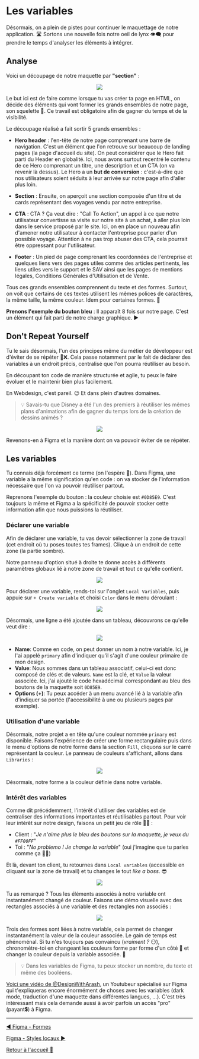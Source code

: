 # Les variables

Désormais, on a plein de pistes pour continuer le maquettage de notre application. 🛣️ Sortons une nouvelle fois notre oeil de lynx 👁️‍🗨️ pour prendre le temps d'analyser les éléments à intégrer.

## Analyse

Voici un découpage de notre maquette par **"section"** :

<p align="center">
    <img src="../assets/07-figma-variables/Homepage-analyse.png"/>
</p>

Le but ici est de faire comme lorsque tu vas créer ta page en HTML, on décide des éléments qui vont former les grands ensembles de notre page, son squelette 🩻. Ce travail est obligatoire afin de gagner du temps et de la visibilité.

Le découpage réalisé a fait sortir 5 grands ensembles :

- **Hero header** : l'en-tête de notre page comprenant une barre de navigation. C'est un élément que l'on retrouve sur beaucoup de landing pages (la page d'accueil du site). On peut considérer que le Hero fait parti du Header en globalité. Ici, nous avons surtout recentré le contenu de ce Hero comprenant un titre, une description et un CTA (on va revenir là dessus). Le Hero a un **but de conversion** : c'est-à-dire que nos utilisateurs soient séduits à leur arrivée sur notre page afin d'aller plus loin.

- **Section** : Ensuite, on aperçoit une section composée d'un titre et de cards représentant des voyages vendu par notre entreprise.

- **CTA** : CTA ? Ça veut dire : "Call To Action", un appel à ce que notre utilisateur convertisse sa visite sur notre site à un achat, à aller plus loin dans le service proposé par le site. Ici, on en place un nouveau afin d'amener notre utilisateur à contacter l'entreprise pour parler d'un possible voyage. Attention à ne pas trop abuser des CTA, cela pourrait être oppressant pour l'utilisateur.

- **Footer** : Un pied de page comprenant les coordonnées de l'entreprise et quelques liens vers des pages utiles comme des articles pertinents, les liens utiles vers le support et le SAV ainsi que les pages de mentions légales, Conditions Générales d'Utilisation et de Vente.

Tous ces grands ensembles comprennent du texte et des formes. Surtout, on voit que certains de ces textes utilisent les mêmes polices de caractères, la même taille, la même couleur. Idem pour certaines formes. 👀

**Prenons l'exemple du bouton bleu** : Il apparaît 8 fois sur notre page. C'est un élément qui fait parti de notre charge graphique. ▶️

## Don't Repeat Yourself

Tu le sais désormais, l'un des principes même du métier de développeur est d'éviter de se répéter 🔄️❌. Cela passe notamment par le fait de déclarer des variables à un endroit précis, centralisé que l'on pourra réutiliser au besoin.

En découpant ton code de manière structurée et agile, tu peux le faire évoluer et le maintenir bien plus facilement.

En Webdesign, c'est pareil. 😉 Et dans plein d'autres domaines.

> 💡 Savais-tu que Disney a été l'un des premiers à réutiliser les mêmes plans d'animations afin de gagner du temps lors de la création de dessins animés ?

<p align="center">
    <img src="https://media.giphy.com/media/v1.Y2lkPTc5MGI3NjExZWJnM2wyb3VrcW5iMnJuOXE5enk2aTQwNTM4N3kzdHJlYTA5OHB2NSZlcD12MV9pbnRlcm5hbF9naWZfYnlfaWQmY3Q9Zw/l2JhL0Gpfbvs4Y07K/giphy-downsized.gif"/>
</p>

Revenons-en à Figma et la manière dont on va pouvoir éviter de se répéter.

## Les variables

Tu connais déjà forcément ce terme (on l'espère 🙏). Dans Figma, une variable a la même signification qu'en code : on va stocker de l'information nécessaire que l'on va pouvoir réutiliser partout.

Reprenons l'exemple du bouton : la couleur choisie est `#0D85E9`. C'est toujours la même et Figma a la spécificité de pouvoir stocker cette information afin que nous puissions la réutiliser.

### Déclarer une variable

Afin de déclarer une variable, tu vas devoir sélectionner la zone de travail (cet endroit où tu poses toutes tes frames). Clique à un endroit de cette zone (la partie sombre).

Notre panneau d'option situé à droite te donne accès à différents paramètres globaux lié à notre zone de travail et tout ce qu'elle contient.

<p align="center">
    <img src="../assets/07-figma-variables/workflow-options.png"/>
</p>

Pour déclarer une variable, rends-toi sur l'onglet `Local Variables`, puis appuie sur `+ Create variable` et choisi `Color` dans le menu déroulant :

<p align="center">
    <img src="../assets/07-figma-variables/create-color-variable.png"/>
</p>

Désormais, une ligne a été ajoutée dans un tableau, découvrons ce qu'elle veut dire :

<p align="center">
    <img src="../assets/07-figma-variables/variables-table.png"/>
</p>

- **Name**: Comme en code, on peut donner un nom à notre variable. Ici, je l'ai appelé `primary` afin d'indiquer qu'il s'agit d'une couleur primaire de mon design.
- **Value**: Nous sommes dans un tableau associatif, celui-ci est donc composé de clés et de valeurs. `Name` est la clé, et `Value` la valeur associée. Ici, j'ai ajouté le code hexadécimal correspondant au bleu des boutons de la maquette soit `0D85E9`.
- **Options (+)**: Tu peux accéder à un menu avancé lié à la variable afin d'indiquer sa portée (l'accessibilité à une ou plusieurs pages par exemple).

### Utilisation d'une variable

Désormais, notre projet a en tête qu'une couleur nommée `primary` est disponible. Faisons l'expérience de créer une forme rectangulaire puis dans le menu d'options de notre forme dans la section `Fill`, cliquons sur le carré représentant la couleur. Le panneau de couleurs s'affichant, allons dans `Libraries` :

<p align="center">
    <img src="../assets/07-figma-variables/select-primary-color.gif"/>
</p>

Désormais, notre forme a la couleur définie dans notre variable.

### Intérêt des variables

Comme dit précédemment, l'intérêt d'utiliser des variables est de centraliser des informations importantes et réutilisables partout. Pour voir leur intérêt sur notre design, faisons un petit jeu de rôle 🧙‍♂️ :

- Client : "_Je n'aime plus le bleu des boutons sur la maquette, je veux du `#FF00FF`_"
- Toi : "_No problemo ! Je change la variable_" (oui j'imagine que tu parles comme ça 🤷‍♂️)

Et là, devant ton client, tu retournes dans `Local variables` (accessible en cliquant sur la zone de travail) et tu changes le tout _like a boss_. 😎

<p align="center">
    <img src="https://media.giphy.com/media/v1.Y2lkPTc5MGI3NjExaXU1OHN6dTV3Y2Vmdml4OXA1aG0ycnVxYzcyZDluNTQ3YmppaXUwcCZlcD12MV9pbnRlcm5hbF9naWZfYnlfaWQmY3Q9Zw/5bGYUuT3VEVLa/giphy.gif"/>
</p>

Tu as remarqué ? Tous les éléments associés à notre variable ont instantanément changé de couleur. Faisons une démo visuelle avec des rectangles associés à une variable et des rectangles non associés :

<p align="center">
    <img src="../assets/07-figma-variables/change-forms-with-associated-variables.gif"/>
</p>

Trois des formes sont liées à notre variable, cela permet de changer instantanément la valeur de la couleur associée. Le gain de temps est phénoménal. Si tu n'es toujours pas convaincu (_vraiment ?_ 😶), chronomètre-toi en changeant les couleurs forme par forme d'un côté 🦥 et changer la couleur depuis la variable associée. 🚀

> 💡 Dans les variables de Figma, tu peux stocker un nombre, du texte et même des booléens.

[Voici une vidéo de @DesignWithArash](https://youtu.be/fn4rP20U2UM?si=cJdfLh7i6d2DuyeB), un Youtubeur spécialisé sur Figma qui t'expliqueras encore énormément de choses avec les variables (dark mode, traduction d'une maquette dans différentes langues, ...). C'est très intéressant mais cela demande aussi à avoir parfois un accès "pro" (payant💲) à Figma.

---

[◀️ Figma - Formes](./06-figma-formes.md)

[Figma - Styles locaux ▶️](./08-figma-styles.md)

[Retour à l'accueil 📍](../README.md)
